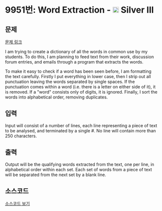 # 9951번: Word Extraction - <img src="https://static.solved.ac/tier_small/8.svg" style="height:20px" /> Silver III

<!-- performance -->

<!-- 문제 제출 후 깃허브에 푸시를 했을 때 제출한 코드의 성능이 입력될 공간입니다.-->

<!-- end -->

## 문제

[문제 링크](https://boj.kr/9951)


<p>I am trying to create a dictionary of all the words in common use by my students. To do this, I am planning to feed text from their work, discussion forum entries, and emails through a program that extracts the words.</p>

<p>To make it easy to check if a word has been seen before, I am formatting the text carefully. Firstly I put everything in lower case, then I strip out all punctuation leaving the words separated by single spaces. If the punctuation comes within a word (i.e. there is a letter on either side of it), it is removed. If a "word" consists only of digits, it is ignored. Finally, I sort the words into alphabetical order, removing duplicates.</p>



## 입력


<p>Input will consist of a number of lines, each line representing a piece of text to be analysed, and terminated by a single #. No line will contain more than 250 characters.</p>



## 출력


<p>Output will be the qualifying words extracted from the text, one per line, in alphabetical order within each set. Each set of words from a piece of text will be separated from the next set by a blank line.</p>



## 소스코드

[소스코드 보기](Word%20Extraction.cpp)